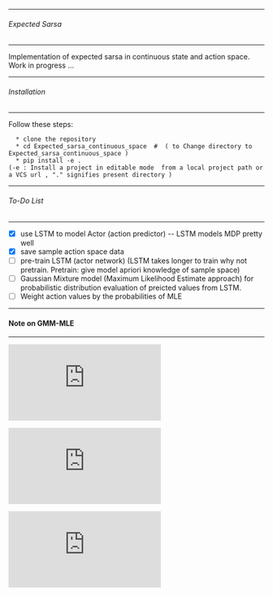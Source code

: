 -------------------------
###### Expected Sarsa
--------------------

Implementation of expected sarsa in continuous state and action space.  
Work in progress ...


-------------------------
###### Installation 
--------------------
 Follow these steps: 
 ```
   * clone the repository
   * cd Expected_sarsa_continuous_space  #  ( to Change directory to Expected_sarsa_continuous_space )
   * pip install -e . 
 (-e : Install a project in editable mode  from a local project path or a VCS url , "." signifies present directory )

```

-------------------------
###### To-Do List
--------------------
 - [x] use LSTM to model Actor (action predictor)   -- LSTM models MDP pretty well 
 - [x] save sample action space data 
 - [ ] pre-train LSTM (actor network) (LSTM takes longer to train why not pretrain. Pretrain: give model apriori knowledge of sample space) 
 - [ ] Gaussian Mixture model (Maximum Likelihood Estimate approach) for probabilistic distribution evaluation of preicted values from LSTM.
 - [ ] Weight action values by the probabilities of MLE
 
 -------------------------
 #### Note on GMM-MLE
 -------------------------

![equation](https://latex.codecogs.com/gif.latex?%24%24%5Cmathbf%7Bz%7D%20%3D%20%24%24%20%5Ctext%7BMultinomial%20Gaussian%20Mixture%20for%20an%20action%20space%20E.g%20Throttle%20action%20space%20%7D%20%5Cnewline)

![equation](https://latex.codecogs.com/gif.latex?%5Ctext%7BWe%20use%20MLE-Gradient-descent%20to%20estimate%20the%20parameters%20of%20the%20mixtures.%20%7D%20%5Cnewline%20%5Ctext%7BFor%20Gaussian%20mixture%2C%20this%20implies%20the%20means%20and%20standard%20deviations%20of%20the%20mixture%20components.%7D%20%5Cnewline)

![equation](https://latex.codecogs.com/gif.latex?%5Ctext%7BThen%20%7D%20%24%5Cmathb%7BP%7D%28%5Cmathbf%7Bx%7D%5Cvert%20z%29%24%20%5Ctext%7B%20would%20be%20evaluated%20using%20the%20parameters%20of%20the%20most%20likely%20component.%20%7D%20%5Cnewline%20%5Ctext%7B%28That%20is%2Cthe%20parameters%20of%20the%20most%20likely%20component%2C%20%7D%20%24%5Cmathb%7BP%7D%28%5Cmathbf%7Bz%3Di%7D%5Cvert%20x%29%24%20%5Ctext%7B%2C%20computed%20above.%7D%29 )



